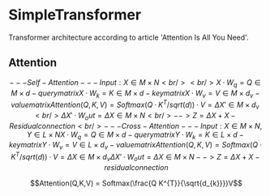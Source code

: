 # SimpleTransformer

Transformer architecture according to article 'Attention Is All You Need'.


## Attention

```math
--- Self-Attention ---
Input: X ∈ M×N <br /><br />

X·W_{q} = Q ∈ M×d - query matrix
X·W_{k} = K ∈ M×d - key matrix
X·W_{v} = V ∈ M×d_{v} - value matrix

Attention(Q,K,V) =Softmax(Q·K^T/sqrt(d))·V = ΔX' ∈ M×d_v <br />
ΔX'·W_out = ΔX ∈ M×N <br />
--> Z = ΔX + X - Residual connection <br />

--- Cross-Attention ---
Input: X ∈ M×N, Y ∈ L×N

X·W_q = Q ∈ M×d - query matrix
Y·W_k = K ∈ L×d - key matrix
Y·W_v = V ∈ L×d_v - value matrix

Attention(Q,K,V) =Softmax(Q·K^T/sqrt(d))·V = ΔX ∈ M×d_v
ΔX'·W_out = ΔX ∈ M×N
--> Z = ΔX + X - residual connection
```
```math
Attention(Q,K,V) = Softmax(\frac{Q K^{T}}{\sqrt{d_{k}}})V
```
